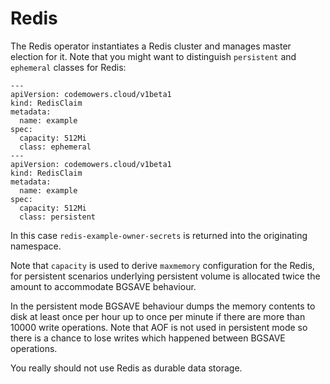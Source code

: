 # Redis

The Redis operator instantiates a Redis cluster and manages master election for it.
Note that you might want to distinguish `persistent` and `ephemeral` classes for Redis:

```
---
apiVersion: codemowers.cloud/v1beta1
kind: RedisClaim
metadata:
  name: example
spec:
  capacity: 512Mi
  class: ephemeral
---
apiVersion: codemowers.cloud/v1beta1
kind: RedisClaim
metadata:
  name: example
spec:
  capacity: 512Mi
  class: persistent
```

In this case `redis-example-owner-secrets` is returned into the originating namespace.

Note that `capacity` is used to derive `maxmemory` configuration for the Redis,
for persistent scenarios underlying persistent volume is allocated twice the amount
to accommodate BGSAVE behaviour.

In the persistent mode BGSAVE behaviour dumps the memory contents to disk
at least once per hour up to once per minute if there are more than 10000 write operations.
Note that AOF is not used in persistent mode so there is a chance to lose
writes which happened between BGSAVE operations.

You really should not use Redis as durable data storage.
